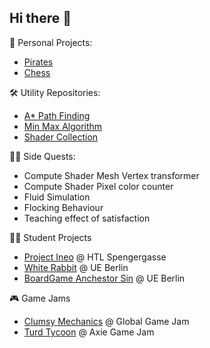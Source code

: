 ## Hi there 👋

🚀 Personal Projects:
- [Pirates](https://github.com/Mirrro/Pirates)
- [Chess](https://github.com/Mirrro/Chess)

🛠️ Utility Repositories:
- [A* Path Finding](https://github.com/Mirrro/A-Star-Pathfinding)
- [Min Max Algorithm](https://github.com/Mirrro/Min-Max-Algorithm)
- [Shader Collection](https://github.com/Mirrro/Shader-Collection)

🧙‍♂️ Side Quests:
- Compute Shader Mesh Vertex transformer
- Compute Shader Pixel color counter
- Fluid Simulation
- Flocking Behaviour
- Teaching effect of satisfaction

🧑‍🎓 Student Projects
- [Project Ineo](https://wko.tv/video/7585) @ HTL Spengergasse
- [White Rabbit](https://martinbremer.itch.io/white-rabbit) @ UE Berlin
- [BoardGame Anchestor Sin](https://mawoopy.itch.io/the-ancestors-sin) @ UE Berlin

🎮 Game Jams
- [Clumsy Mechanics](https://v3.globalgamejam.org/2020/games/clumsy-mechanics-6) @ Global Game Jam
- [Turd Tycoon](https://hub.skymavis.com/games/turd-tycoon?from=%2Faxie-game-jam%2F2023%2Fsubmissions&name=Axie+Game+Jam+2023&filter=filterBy%253Dtop_rate%2526page%253D3) @ Axie Game Jam

<!--
**Mirrro/Mirrro** is a ✨ _special_ ✨ repository because its `README.md` (this file) appears on your GitHub profile.

Here are some ideas to get you started:

- 📫 How to reach me: ...
- ⚡ Fun fact: I'm into all kinds of board activities — from longboarding and snowboarding to keyboarding and even boarding my way through Jira. ;) 

Header and Introduction

🚀 Personal Projects:
[Pirates](https://github.com/Mirrro/Pirates)
[Chess](https://github.com/Mirrro/Chess)

🛠️ Utility Repositories:
- A* Path finding
- Min Max
- Gameplay Execution Engine
- Shader Collection

🧙‍♂️ Side Quests:
- Compute Shader Mesh Vertex transformer.
- Compute Shader Pixel color counter.
- Fluid Simulation.
- Flocking Behaviour.
- Teaching effect of satisfaction

🧑‍🎓 Student Projects
[Project Ineo](https://wko.tv/video/7585)
[White Rabbit](https://martinbremer.itch.io/white-rabbit)
[BoardGame Anchestor Sin](https://mawoopy.itch.io/the-ancestors-sin)

🎮 Game Jams
[Clumsy Mechanics @ Global Game Jam](https://v3.globalgamejam.org/2020/games/clumsy-mechanics-6)
[Turd Tycoon @ Axie Game Jam](https://hub.skymavis.com/games/turd-tycoon?from=%2Faxie-game-jam%2F2023%2Fsubmissions&name=Axie+Game+Jam+2023&filter=filterBy%253Dtop_rate%2526page%253D3)
-->
